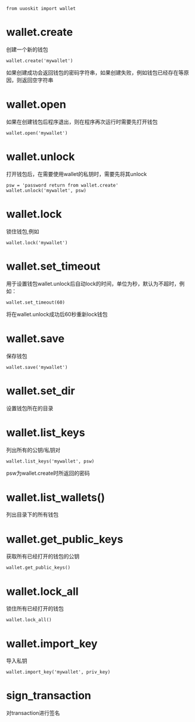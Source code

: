 ```
from uuoskit import wallet
```
# wallet.create
创建一个新的钱包
```
wallet.create('mywallet')
```
如果创建成功会返回钱包的密码字符串，如果创建失败，例如钱包已经存在等原因，则返回空字符串

# wallet.open
如果在创建钱包后程序退出，则在程序再次运行时需要先打开钱包 
```
wallet.open('mywallet')
```
# wallet.unlock
打开钱包后，在需要使用wallet的私钥时，需要先将其unlock
```
psw = 'password return from wallet.create'
wallet.unlock('mywallet', psw)
```
# wallet.lock
锁住钱包,例如
```
wallet.lock('mywallet')
```

# wallet.set_timeout
用于设置钱包wallet.unlock后自动lock的时间，单位为秒，默认为不超时，例如：
```
wallet.set_timeout(60)
```
将在wallet.unlock成功后60秒重新lock钱包

# wallet.save
保存钱包
```
wallet.save('mywallet')
```
# wallet.set_dir
设置钱包所在的目录

# wallet.list_keys
列出所有的公钥/私钥对
```
wallet.list_keys('mywallet', psw)
```
psw为wallet.create时所返回的密码

# wallet.list_wallets()
列出目录下的所有钱包

# wallet.get_public_keys
获取所有已经打开的钱包的公钥
```
wallet.get_public_keys()
```
# wallet.lock_all
锁住所有已经打开的钱包
```
wallet.lock_all()
```

# wallet.import_key
导入私钥
```
wallet.import_key('mywallet', priv_key)
```
# sign_transaction
对transaction进行签名

